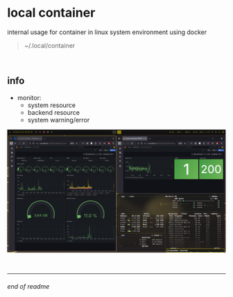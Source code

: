 # local container

internal usage for container in linux system environment using docker

> ~/.local/container

<br>

## info

- monitor:
    - system resource
    - backend resource
    - system warning/error

![screenshoot-1](./doc/img/ss-20251024_213036.png)

<br>

---

###### end of readme

